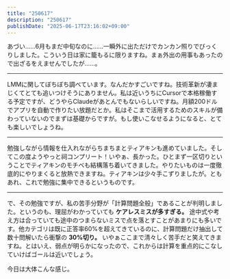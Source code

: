 ```yaml
---
title: "250617"
description: "250617"
publishDate: "2025-06-17T23:16:02+09:00"
---
```


あづい……6月もまだ中旬なのに……一瞬外に出ただけでカンカン照りでびっくりしました。こういう日は家に籠もるに限りますね。まぁ外出の用事もあったので出ざるをえませんでしたが……。

---

LMMに関してぼちぼち調べています。なんだかすごいですね。技術革新が凄まじくてとても追いつけそうにありません。私は近いうちにCursorで本格稼働する予定ですが、どうやらClaudeがあとんでもないらしいですね。月額200ドルでアプリを自動で作りたい放題だとか。私はそこまで活用するためのスキルが備わっていないのでまずは基礎からですが。もし使いこなせるようになると、とても楽しいでしょうね。

---

勉強しながら情報を仕入れながらちまちまとティアキンも進めていました。そしてこの度ようやっと祠コンプリート！いやぁ、長かった。ひとまず一区切りということでティアキンのモチベも結構落ち着いてきました。やりたいものは一度徹底的にやりまくると放熱できますね。ティアキンは少々手こずりましたが。ともあれ、これで勉強に集中できるというものです。

---

で、その勉強ですが、私の苦手分野が「計算問題全般」であることが判明しました。というのも、理屈がわかっていても **ケアレスミスが多すぎる。** 途中式や考え方は合っていても途中のつまらないミスで点を落とすことがあまりにも多いです。他カテゴリは既に正答率60%を超えてきているのに、計算問題だけ抽出して数十問解いたら衝撃の **30%切り。** いやぁここまで清々しく苦手だと笑えてきますね。とはいえ、弱点が明らかになったので、これからは計算を重点的にこなしていけばゴールは近いでしょう。

今日は大体こんな感じ。